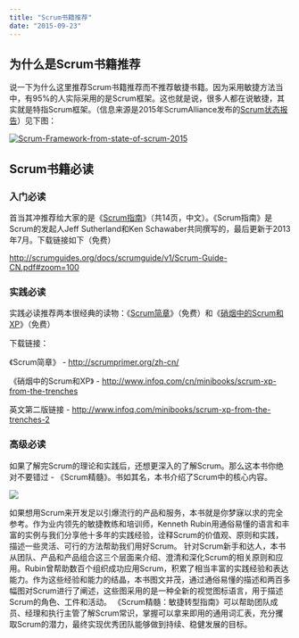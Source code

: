 ```yaml
---
title: "Scrum书籍推荐"
date: "2015-09-23"
---
```


## 为什么是Scrum书籍推荐

说一下为什么这里推荐Scrum书籍推荐而不推荐敏捷书籍。因为采用敏捷方法当中，有95%的人实际采用的是Scrum框架。这也就是说，很多人都在说敏捷，其实就是特指Scrum框架。（信息来源是2015年ScrumAlliance发布的[Scrum状态报告](https://www.scrumalliance.org/why-scrum/state-of-scrum-report/2015-state-of-scrum)）见下图：

[![Scrum-Framework-from-state-of-scrum-2015](/wp-content/uploads/2015/09/Scrum-Framework-from-state-of-scrum-2015.png)](/wp-content/uploads/2015/09/Scrum-Framework-from-state-of-scrum-2015.png)

## Scrum书籍必读

### 入门必读

首当其冲推荐给大家的是《[Scrum指南](http://scrumguides.org/docs/scrumguide/v1/Scrum-Guide-CN.pdf#zoom=100)》（共14页，中文）。《Scrum指南》是Scrum的发起人Jeff Sutherland和Ken Schawaber共同撰写的，最后更新于2013年7月。下载链接如下（免费）

http://scrumguides.org/docs/scrumguide/v1/Scrum-Guide-CN.pdf#zoom=100

### 实践必读

实践必读推荐两本很经典的读物：《[Scrum简章](http://scrumprimer.org/zh-cn/)》（免费）和《[硝烟中的Scrum和XP](http://www.infoq.com/cn/minibooks/scrum-xp-from-the-trenches)》（免费）

下载链接：

《Scrum简章》 - http://scrumprimer.org/zh-cn/

《硝烟中的Scrum和XP》 - http://www.infoq.com/cn/minibooks/scrum-xp-from-the-trenches

英文第二版链接 - http://www.infoq.com/minibooks/scrum-xp-from-the-trenches-2

### 高级必读

如果了解完Scrum的理论和实践后，还想更深入的了解Scrum。那么这本书你绝对不要错过 - 《Scrum精髓》。书如其名，本书介绍了Scrum中的核心内容。

![](http://ec4.images-amazon.com/images/I/519BEghvTaL._SX397_BO1,204,203,200_.jpg)

如果想用Scrum来开发足以引爆流行的产品和服务，本书就是你梦寐以求的完全参考。作为业内领先的敏捷教练和培训师，Kenneth Rubin用通俗易懂的语言和丰富的实例与我们分享他十多年的实践经验，诠释Scrum的价值观、原则和实践，描述一些灵活、可行的方法帮助我们用好Scrum。 针对Scrum新手和达人，本书从团队、产品和产品组合这三个层面来介绍、澄清和深化Scrum的相关原则和应用。Rubin曾帮助数百个组织成功应用Scrum，积累了相当丰富的实践经验和表达能力。作为这些经验和能力的结晶，本书图文并茂，通过通俗易懂的描述和两百多幅图对Scrum进行了阐述，这些图采用的是一种全新的视觉图标语言，用于描述Scrum的角色、工件和活动。 《Scrum精髓：敏捷转型指南》可以帮助团队成员、经理和执行主管了解Scrum常识，掌握可以拿来即用的通用词汇表，充分攫取Scrum的潜力，最终实现优秀团队能够做到持续、稳健发展的目标。
